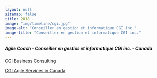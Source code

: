 ```yaml
---
layout: null
sitemap: false
title: 2018 -
image: "img/timeline/cgi.jpg"
image-alt: "Conseiller en gestion et informatique CGI inc."
image-title: "Conseiller en gestion et informatique CGI inc."
---
```

##### Agile Coach - Conseiller en gestion et informatique CGI inc. - Canada 

CGI Business Consulting 

[CGI Agile Services in Canada](https://www.cgi.com/canada/en-ca/agileincanada)
